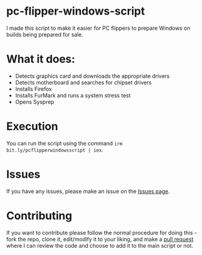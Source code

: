 # pc-flipper-windows-script
I made this script to make it easier for PC flippers to prepare Windows on builds being prepared for sale.

# What it does:
- Detects graphics card and downloads the appropriate drivers
- Detects motherboard and searches for chipset drivers
- Installs Firefox
- Installs FurMark and runs a system stress test
- Opens Sysprep

# Execution
You can run the script using the command `irm bit.ly/pcflipperwindowsscript | iex`. 

# Issues
If you have any issues, please make an issue on the [Issues page](https://github.com/PowerPCFan/pc-flipper-windows-script/issues). 

# Contributing
If you want to contribute please follow the normal procedure for doing this - fork the repo, clone it, edit/modify it to your liking, and make a [pull request](https://github.com/PowerPCFan/pc-flipper-windows-script/pulls) where I can review the code and choose to add it to the main script or not. 
